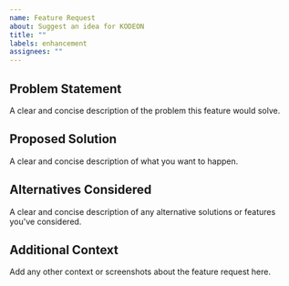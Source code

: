 ```yaml
---
name: Feature Request
about: Suggest an idea for KODEON
title: ""
labels: enhancement
assignees: ""
---
```


## Problem Statement

A clear and concise description of the problem this feature would solve.

## Proposed Solution

A clear and concise description of what you want to happen.

## Alternatives Considered

A clear and concise description of any alternative solutions or features you've considered.

## Additional Context

Add any other context or screenshots about the feature request here.
